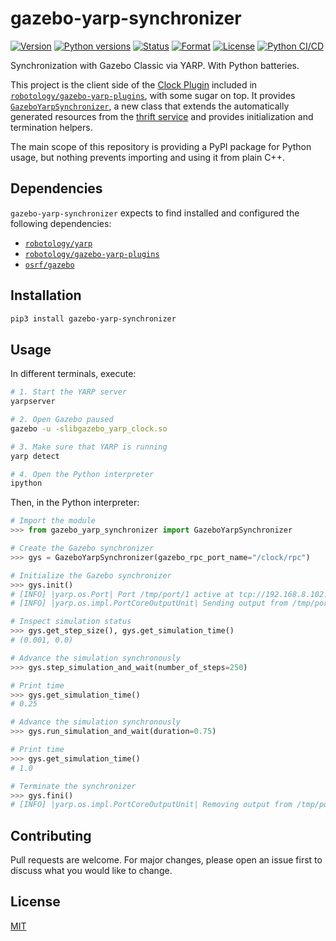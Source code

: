 # gazebo-yarp-synchronizer

[![Version](https://img.shields.io/pypi/v/gazebo-yarp-synchronizer.svg)](https://pypi.org/project/gazebo-yarp-synchronizer/)
[![Python versions](https://img.shields.io/pypi/pyversions/gazebo-yarp-synchronizer.svg)](https://pypi.org/project/gazebo-yarp-synchronizer/)
[![Status](https://img.shields.io/pypi/status/gazebo-yarp-synchronizer.svg)](https://pypi.org/project/gazebo-yarp-synchronizer/)
[![Format](https://img.shields.io/pypi/format/gazebo-yarp-synchronizer.svg)](https://pypi.org/project/gazebo-yarp-synchronizer/)
[![License](https://img.shields.io/pypi/l/gazebo-yarp-synchronizer.svg)](https://pypi.org/project/gazebo-yarp-synchronizer/)
[![Python CI/CD](https://github.com/diegoferigo/gazebo-yarp-synchronizer/workflows/Python%20CI/CD/badge.svg)](https://github.com/diegoferigo/gazebo-yarp-synchronizer/actions)

Synchronization with Gazebo Classic via YARP. With Python batteries.

This project is the client side of the [Clock Plugin](https://github.com/robotology/gazebo-yarp-plugins/tree/master/plugins/clock) included in [`robotology/gazebo-yarp-plugins`](https://github.com/robotology/gazebo-yarp-plugins), with some sugar on top.
It provides [`GazeboYarpSynchronizer`](src/gazebo/), a new class that extends the automatically generated resources from the [thrift service](thrift/) and provides initialization and termination helpers.

The main scope of this repository is providing a PyPI package for Python usage, but nothing prevents importing and using it from plain C++. 

## Dependencies

`gazebo-yarp-synchronizer` expects to find installed and configured the following dependencies:

- [`robotology/yarp`](https://github.com/robotology/yarp)
- [`robotology/gazebo-yarp-plugins`](https://github.com/robotology/gazebo-yarp-plugins)
- [`osrf/gazebo`](https://github.com/osrf/gazebo)

## Installation

```bash
pip3 install gazebo-yarp-synchronizer
```

## Usage

In different terminals, execute:


```bash
# 1. Start the YARP server
yarpserver

# 2. Open Gazebo paused
gazebo -u -slibgazebo_yarp_clock.so

# 3. Make sure that YARP is running
yarp detect

# 4. Open the Python interpreter
ipython
```

Then, in the Python interpreter:

```python
# Import the module
>>> from gazebo_yarp_synchronizer import GazeboYarpSynchronizer

# Create the Gazebo synchronizer
>>> gys = GazeboYarpSynchronizer(gazebo_rpc_port_name="/clock/rpc")

# Initialize the Gazebo synchronizer
>>> gys.init()
# [INFO] |yarp.os.Port| Port /tmp/port/1 active at tcp://192.168.8.102:10056/
# [INFO] |yarp.os.impl.PortCoreOutputUnit| Sending output from /tmp/port/1 to /clock/rpc using tcp

# Inspect simulation status
>>> gys.get_step_size(), gys.get_simulation_time()
# (0.001, 0.0)

# Advance the simulation synchronously
>>> gys.step_simulation_and_wait(number_of_steps=250)

# Print time
>>> gys.get_simulation_time()
# 0.25

# Advance the simulation synchronously
>>> gys.run_simulation_and_wait(duration=0.75)

# Print time
>>> gys.get_simulation_time()
# 1.0

# Terminate the synchronizer
>>> gys.fini()
# [INFO] |yarp.os.impl.PortCoreOutputUnit| Removing output from /tmp/port/1 to /clock/rpc
```

## Contributing

Pull requests are welcome. 
For major changes, please open an issue first to discuss what you would like to change.

## License

[MIT](https://choosealicense.com/licenses/mit/)
